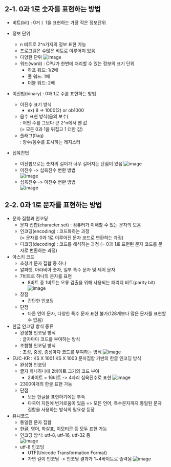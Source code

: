 ## 2-1. 0과 1로 숫자를 표현하는 방법
* 비트(bit)
  : 0거ㅣ 1을 표현하는 가장 작은 정보단위
* 정보 단위
  - n 비트로 2^n가지의 정보 표현 가능
  - 프로그램은 수많은 비트로 이루어져 있음
  - 다양한 단위
    ![image](https://github.com/a0lim-java/cs/assets/104348646/abc488d0-6df7-48a2-9e71-49727525fa67)
  - 워드(word)
    : CPU가 한번에 처리할 수 있는 정보의 크기 단위
    + 하프 워드: 1/2배
    + 풀 워드: 1배
    + 더블 워드: 2배
   
* 이진법(binary)
  : 0과 1로 수를 표현하는 방법
  - 이진수 표기 방식
    + ex) 8 -> 1000(2) or ob1000
  - 음수 표현 방식(음의 보수)  
    : 어떤 수를 그보다 큰 2^n에서 뺀 값  
      (= 모든 0과 1을 뒤집고 1 더한 값)
  - 플래그(flag)  
    : 양수/음수를 표시하는 레지스터
* 십육진법
  - 이진법으로는 숫자의 길이가 너무 길어지는 단점이 있음
    ![image](https://github.com/a0lim-java/cs/assets/104348646/759a8ac0-2bb2-42bf-9eb9-802f7e419341)
  - 이진수 -> 십육진수 변환 방법  
    ![image](https://github.com/a0lim-java/cs/assets/104348646/bc118257-eb06-4973-861b-16fd060ace17)
  - 십육진수 -> 이진수 변환 방법  
    ![image](https://github.com/a0lim-java/cs/assets/104348646/85fb5f7c-cc30-497f-b3fb-cc2f8f6c4bd3)

## 2-2. 0과 1로 문자를 표현하는 방법
* 문자 집합과 인코딩
  - 문자 집합(character set)
    : 컴퓨터가 이해할 수 있는 문자의 모음
  - 인코딩(encoding)
    : 코드화하는 과정  
    (= 문자를 0과 1로 이루어진 문자 코드로 변환하는 과정)
  - 디코딩(decoding)
    : 코드를 해석하는 과정
    (= 0과 1로 표현된 문자 코드를 문자로 변환하는 과정)
* 아스키 코드
  - 초창기 문자 집합 중 하나
  - 알파벳, 아라비아 숫자, 일부 특수 문자 및 제어 문자
  - 7비트로 하나의 문자를 표현
    + 8비트 중 1비트는 오류 검출을 위해 사용되는 패리티 비트(parity bit)
      ![image](https://github.com/a0lim-java/cs/assets/104348646/1ff8ab21-83a6-477c-bef1-1f09d64566f3)
  - 장점
    + 간단한 인코딩
  - 단점
    + 다른 언어 문자, 다양한 특수 문자 표현 불가(128개보다 많은 문자를 표현할 수 없음)
* 한글 인코딩 방식 종류
  - 완성형 인코딩 방식  
    : 글자마다 코드를 부여하는 방식
  - 조합형 인코딩 방식  
    : 초성, 중성, 종성마다 코드를 부여하는 방식
    ![image](https://github.com/a0lim-java/cs/assets/104348646/fd76e973-b69d-45d3-a4a9-db27af4a24e7)
* EUC-KR
  : KS X 1001 KS X 1003 문자집합 기반의 한글 인코딩 방식
  - 완성형 인코딩
  - 글자 하나하나에 2바이트 크기의 코드 부여
      + 2바이트 = 16비트 -> 4자리 십육진수로 표현
    ![image](https://github.com/a0lim-java/cs/assets/104348646/325149de-8299-4f4d-b6ff-55bf1b6fa099)
  - 2300여개의 한글 표현 가능
  - 단점
    + 모든 한글을 표현하기에는 부족
    + 다국어 지원에 번거로움이 있음
    => 모든 언어, 특수문자까지 통일된 문자 집합을 사용하는 방식의 필요성 등장
* 유니코드
  - 통일된 문자 집합
  - 한글, 영어, 화살표, 이모티콘 등 모두 표현 가능
  - 인코딩 방식: utf-8, utf-16, utf-32 등  
    ![image](https://github.com/a0lim-java/cs/assets/104348646/c8fd3fea-8df3-49b5-99a3-65fd473388d9)
  - utf-8 인코딩
    + UTF(Unicode Transformation Format)
    + 가변 길이 인코딩 -> 인코딩 결과가 1~4바이트로 출력됨
    ![image](https://github.com/a0lim-java/cs/assets/104348646/d9822524-479f-4c84-a012-3756363e9682)
    
